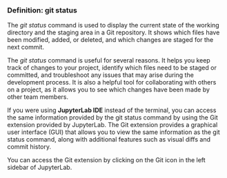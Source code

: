 ### Definition: git status

The *git status* command is used to display the current state of the working directory and the staging area in a Git repository. It shows which files have been modified, added, or deleted, and which changes are staged for the next commit.

The *git status* command is useful for several reasons. It helps you keep track of changes to your project, identify which files need to be staged or committed, and troubleshoot any issues that may arise during the development process. It is also a helpful tool for collaborating with others on a project, as it allows you to see which changes have been made by other team members.

If you were using **JupyterLab IDE** instead of the terminal, you can access the same information provided by the git status command by using the Git extension provided by JupyterLab. The Git extension provides a graphical user interface (GUI) that allows you to view the same information as the git status command, along with additional features such as visual diffs and commit history. 

You can access the Git extension by clicking on the Git icon in the left sidebar of JupyterLab.